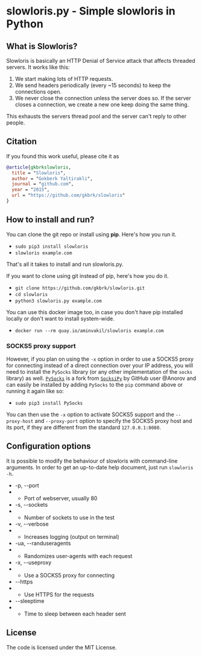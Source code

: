 # slowloris.py - Simple slowloris in Python

## What is Slowloris?
Slowloris is basically an HTTP Denial of Service attack that affects threaded servers. It works like this:

1. We start making lots of HTTP requests.
2. We send headers periodically (every ~15 seconds) to keep the connections open.
3. We never close the connection unless the server does so. If the server closes a connection, we create a new one keep doing the same thing.

This exhausts the servers thread pool and the server can't reply to other people.

## Citation

If you found this work useful, please cite it as

```bibtex
@article{gkbrkslowloris,
  title = "Slowloris",
  author = "Gokberk Yaltirakli",
  journal = "github.com",
  year = "2015",
  url = "https://github.com/gkbrk/slowloris"
}
```

## How to install and run?

You can clone the git repo or install using **pip**. Here's how you run it.

* `sudo pip3 install slowloris`
* `slowloris example.com`

That's all it takes to install and run slowloris.py.

If you want to clone using git instead of pip, here's how you do it.

* `git clone https://github.com/gkbrk/slowloris.git`
* `cd slowloris`
* `python3 slowloris.py example.com`

You can use this docker image too, in case you don't have pip installed locally or don't want to install system-wide.

* `docker run --rm quay.io/aminvakil/slowloris example.com`

### SOCKS5 proxy support

However, if you plan on using the `-x` option in order to use a SOCKS5 proxy for connecting instead of a direct connection over your IP address, you will need to install the `PySocks` library (or any other implementation of the `socks` library) as well. [`PySocks`](https://github.com/Anorov/PySocks) is a fork from [`SocksiPy`](http://socksipy.sourceforge.net/) by GitHub user @Anorov and can easily be installed by adding `PySocks` to the `pip` command above or running it again like so:

* `sudo pip3 install PySocks`

You can then use the `-x` option to activate SOCKS5 support and the `--proxy-host` and `--proxy-port` option to specify the SOCKS5 proxy host and its port, if they are different from the standard `127.0.0.1:8080`.

## Configuration options
It is possible to modify the behaviour of slowloris with command-line
arguments. In order to get an up-to-date help document, just run
`slowloris -h`.

* -p, --port
* * Port of webserver, usually 80
* -s, --sockets
* * Number of sockets to use in the test
* -v, --verbose
* * Increases logging (output on terminal)
* -ua, --randuseragents
* * Randomizes user-agents with each request
* -x, --useproxy
* * Use a SOCKS5 proxy for connecting
* --https
* * Use HTTPS for the requests
* --sleeptime
* * Time to sleep between each header sent

## License
The code is licensed under the MIT License.
